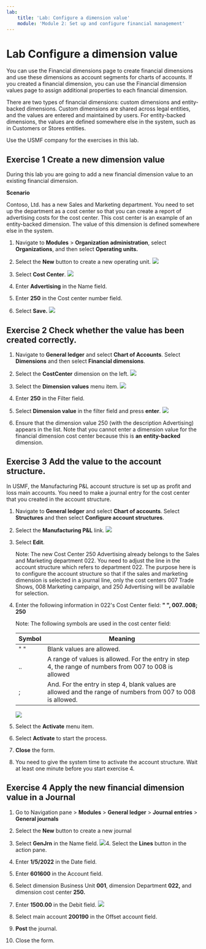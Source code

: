 ```yaml
---
lab:
    title: 'Lab: Configure a dimension value'
    module: 'Module 2: Set up and configure financial management'
---
```


# Lab Configure a dimension value

You can use the Financial dimensions page to create financial dimensions and use these dimensions as account segments for charts of accounts. If you created a financial dimension, you can use the Financial dimension values page to assign additional properties to each financial dimension.

There are two types of financial dimensions: custom dimensions and entity-backed dimensions. Custom dimensions are shared across legal entities, and the values are entered and maintained by users. For entity-backed dimensions, the values are defined somewhere else in the system, such as in Customers or Stores entities.

Use the USMF company for the exercises in this lab.

 

## Exercise 1 Create a new dimension value


During this lab you are going to add a new financial dimension value to an existing financial dimension. 

 

**Scenario** 

 

Contoso, Ltd. has a new Sales and Marketing department. You need to set up the department as a cost center so that you can create a report of advertising costs for the cost center. This cost center is an example of an entity-backed dimension. The value of this dimension is defined somewhere else in the system. 


1. Navigate to **Modules** > **Organization administration**, select **Organizations**, and then select **Operating units.**

2. Select the **New** button to create a new operating unit. 
![](../images/Module_1_Activity_2_-_Configure_financial_dimensions_and_make_a_journal_entry_image1.png)
 

3. Select **Cost Center**. 
![](../images/Module_1_Activity_2_-_Configure_financial_dimensions_and_make_a_journal_entry_image2.png)
 

4. Enter **Advertising** in the Name field. 

5. Enter **250** in the Cost center number field.

6. Select **Save.**
![](../images/Module_1_Activity_2_-_Configure_financial_dimensions_and_make_a_journal_entry_image3.png)

## Exercise 2 Check whether the value has been created correctly.

1. Navigate to **General ledger** and select **Chart of Accounts**. Select **Dimensions** and then select **Financial dimensions**.

2. Select the **CostCenter** dimension on the left.
![](../images/Module_1_Activity_2_-_Configure_financial_dimensions_and_make_a_journal_entry_image4.png)

3. Select the **Dimension values** menu item. 
![](../images/Module_1_Activity_2_-_Configure_financial_dimensions_and_make_a_journal_entry_image5.png)
 
4. Enter **250** in the Filter field. 

5. Select **Dimension value** in the filter field and press **enter**. 
![](../images/Module_1_Activity_2_-_Configure_financial_dimensions_and_make_a_journal_entry_image6.png)
 

6. Ensure that the dimension value 250 (with the description Advertising) appears in the list. Note that you cannot enter a dimension value for the financial dimension cost center because this is **an** **entity-backed** dimension.   


## Exercise 3 Add the value to the account structure. 

In USMF, the Manufacturing P&L account structure is set up as profit and loss main accounts. You need to make a journal entry for the cost center that you created in the account structure. 

1. Navigate to **General ledger** and select **Chart of accounts**. Select **Structures** and then select **Configure account structures**. 

2. Select the **Manufacturing P&amp;L** link.
![](../images/Module_1_Activity_2_-_Configure_financial_dimensions_and_make_a_journal_entry_image7.png)

3. Select **Edit**.

    Note: The new Cost Center 250 Advertising already belongs to the Sales and Marketing department 022. You need to adjust the line in the account structure which refers to department 022. The purpose here is to configure the account structure so that if the sales and marketing dimension is selected in a journal line, only the cost centers 007 Trade Shows, 008 Marketing campaign, and 250 Advertising will be available for selection.  


4. Enter the following information in 022's Cost Center field: **" ", 007..008; 250**

    Note: The following symbols are used in the cost center field:  

    | **Symbol**| **Meaning** |
    | - | - |
    | " "| Blank values are allowed. |
    | ..| A range of values is allowed. For the entry in step 4, the range of numbers from 007 to 008 is allowed |
    | ;| And. For the entry in step 4, blank values are allowed and the range of numbers from 007 to 008 is allowed. |

    ![](../images/Module_1_Activity_2_-_Configure_financial_dimensions_and_make_a_journal_entry_image8.png)

5. Select the **Activate** menu item. 

6. Select **Activate** to start the process. 

7. **Close** the form. 

8. You need to give the system time to activate the account structure. Wait at least one minute before you start exercise 4. 

 
## Exercise 4 Apply the new financial dimension value in a Journal


1. Go to Navigation pane > **Modules** > **General ledger** > **Journal entries** > **General journals**

2. Select the **New** button to create a new journal

3. Select **GenJrn** in the Name field. 
![](../images/Module_1_Activity_2_-_Configure_financial_dimensions_and_make_a_journal_entry_image9.png)4. Select the **Lines** button in the action pane. 

5. Enter **1/5/2022** in the Date field.

6. Enter **601600** in the Account field.

7. Select dimension Business Unit **001**, dimension Department **022,** and dimension cost center **250.**

8. Enter **1500.00** in the Debit field. 
![](../images/Module_1_Activity_2_-_Configure_financial_dimensions_and_make_a_journal_entry_image10.png)
9. Select main account **200190** in the Offset account field. 

10. **Post** the journal. 

11. Close the form.
